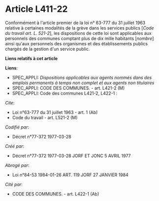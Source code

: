 # Article L411-22

Conformément à l'article premier de la loi n° 63-777 du 31 juillet 1963 relative à certaines modalités de la grève dans les
services publics [*Code du travail art. L. 521-2*], les dispositions de cette loi sont applicables aux personnels des
communes comptant plus de dix mille habitants [*nombre*] ainsi qu'aux personnels des organismes et des établissements publics
chargés de la gestion d'un service public.

**Liens relatifs à cet article**

**Liens**:

  - SPEC_APPLI: *Dispositions applicables aux agents nommés dans des emplois permanents à temps non complet et aux agents non titulaires*
  - SPEC_APPLI: CODE DES COMMUNES. - art. L421-2 (M)
  - SPEC_APPLI: Code des communes L421-2, L422-1 :

_Cite_:

  - Loi n°63-777 du 31 juillet 1963 - art. 1 (Ab)
  - Code du travail - art. L521-2 (M)

_Codifié par_:

  - Décret n°77-372 1977-03-28

_Créé par_:

  - Décret n°77-372 1977-03-28 JORF ET JONC 5 AVRIL 1977

_Abrogé par_:

  - Loi n°84-53 1984-01-26 ART. 119 JORF 27 JANVIER 1984

_Cité par_:

  - CODE DES COMMUNES. - art. L422-1 (Ab)
